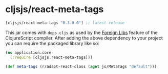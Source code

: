# cljsjs/react-meta-tags

[](dependency)
```clojure
[cljsjs/react-meta-tags "0.3.0-0"] ;; latest release
```
[](/dependency)

This jar comes with `deps.cljs` as used by the [Foreign Libs][flibs] feature
of the ClojureScript compiler. After adding the above dependency to your project
you can require the packaged library like so:

```clojure
(ns application.core
  (:require [cljsjs.react-meta-tags]))

(def meta-tags (r/adapt-react-class (aget js/MetaTags "default")))
```

[flibs]: https://github.com/clojure/clojurescript/wiki/Packaging-Foreign-Dependencies

